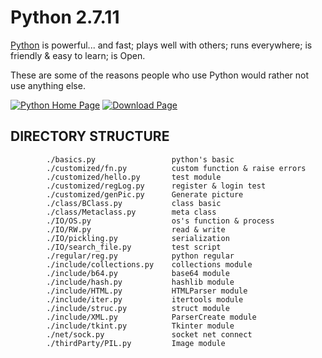 Python 2.7.11
===============================

[Python](https://www.python.org) is powerful... and fast;
plays well with others;
runs everywhere;
is friendly & easy to learn;
is Open.

These are some of the reasons people who use Python would rather not use anything else.

[![Python Home Page](https://docs.python.org/2/_static/py.png)](https://www.python.org)
[![Download Page](https://wiki.python.org/wiki/europython/img/moin-renamed.png)](https://www.python.org/ftp/python/2.7.11/)

DIRECTORY STRUCTURE
-------------------

```
		./basics.py 				python's basic
		./customized/fn.py  		custom function & raise errors
		./customized/hello.py 		test module
		./customized/regLog.py 		register & login test
		./customized/genPic.py 		Generate picture
		./class/BClass.py 			class basic
		./class/Metaclass.py 		meta class
		./IO/OS.py 					os's function & process
		./IO/RW.py 					read & write
		./IO/pickling.py 			serialization
		./IO/search_file.py 		test script
		./regular/reg.py 			python regular
		./include/collections.py 	collections module
		./include/b64.py 			base64 module
		./include/hash.py 			hashlib module
		./include/HTML.py 			HTMLParser module
		./include/iter.py 			itertools module
		./include/struc.py 			struct module
		./include/XML.py 			ParserCreate module
		./include/tkint.py 			Tkinter module
		./net/sock.py   			socket net connect
		./thirdParty/PIL.py 		Image module
		
```
